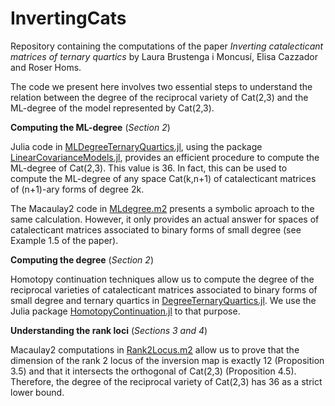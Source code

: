 # InvertingCats
Repository containing the computations of the paper *Inverting catalecticant matrices of ternary quartics* by Laura Brustenga i Moncusí, Elisa Cazzador and Roser Homs.

The code we present here involves two essential steps to understand the relation between the degree of the reciprocal variety of Cat(2,3) and the ML-degree of the model represented by Cat(2,3).

**Computing the ML-degree**
(*Section 2*)

Julia code in [MLDegreeTernaryQuartics.jl](https://github.com/LauraBMo/InvertingCats/blob/main/Computing%20the%20ML-degree/MLdegreeTernaryQuartics.jl), using the package [LinearCovarianceModels.jl](https://github.com/saschatimme/LinearCovarianceModels.jl), provides an efficient procedure to compute the ML-degree of Cat(2,3). This value is 36. In fact, this can be used to compute the ML-degree of any space Cat(k,n+1) of catalecticant matrices of (n+1)-ary forms of degree 2k.

The Macaulay2 code in [MLdegree.m2](https://github.com/LauraBMo/InvertingCats/blob/main/Computing%20the%20ML-degree/MLdegree.m2) presents a symbolic aproach to the same calculation. However, it only provides an actual answer for spaces of catalecticant matrices associated to binary forms of small degree (see Example 1.5 of the paper).

**Computing the degree**
(*Section 2*)

Homotopy continuation techniques allow us to compute the degree of the reciprocal varieties of catalecticant matrices associated to binary forms of small degree and ternary quartics in [DegreeTernaryQuartics.jl](https://github.com/LauraBMo/InvertingCats/blob/main/Computing%20the%20degree/DegreeTernaryQuartics.jl). We use the Julia package [HomotopyContinuation.jl](https://www.juliahomotopycontinuation.org/) to that purpose. 


**Understanding the rank loci**
(*Sections 3 and 4*)

Macaulay2 computations in [Rank2Locus.m2](https://github.com/LauraBMo/InvertingCats/blob/main/Understanding%20the%20rank%20loci/Rank2Locus.m2) allow us to prove that the dimension of the rank 2 locus of the inversion map is exactly 12 (Proposition 3.5) and that it intersects the orthogonal of Cat(2,3) (Proposition 4.5). Therefore, the degree of the reciprocal variety of Cat(2,3) has 36 as a strict lower bound.
